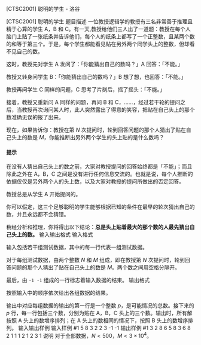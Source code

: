 



[CTSC2001] 聪明的学生 - 洛谷














[CTSC2001] 聪明的学生
题目描述
一位教授逻辑学的教授有三名非常善于推理且精于心算的学生 A，B 和 C。有一天,教授给他们三人出了一道题：教授在每个人脑门上贴了一张纸条并告诉他们，每个人的纸条上都写了一个正整数，且某两个数的和等于第三个。于是，每个学生都能看见贴在另外两个同学头上的整数，但却看不见自己的数。

这时，教授先对学生 A 发问了：「你能猜出自己的数吗？」A 回答：「不能。」

教授又转身问学生 B：「你能猜出自己的数吗？」B 想了想，也回答：「不能。」

教授再问学生 C 同样的问题，C 思考了片刻后，摇了摇头：「不能。」

接着，教授又重新问 A 同样的问题，再问 B 和 C，……，经过若干轮的提问之后，当教授再次询问某人时，此人突然露出了得意的笑容，把贴在自己头上的那个数准确无误的报了出来。

现在，如果告诉你：教授在第 $N$ 次提问时，轮到回答问题的那个人猜出了贴在自己头上的数是 $M$，你能推断出另外两个学生的头上贴的是什么数吗？

#### 提示
在没有人猜出自己头上的数之前，大家对教授提问的回答始终都是「不能」；而且除此之外在 A，B，C 之间是没有进行任何信息交流的。也就是说，每个人推断的依据仅仅是另外两个人的头上数，以及大家对教授的提问所做出的否定回答。

教授总是从学生 A 开始提问的。

你可以假定，这三个足够聪明的学生能够根据已知的条件在最早的轮次猜出自己的数，并且永远都不会猜错。

稍经分析和推理，你将得出以下结论：**总是头上贴着最大的那个数的人最先猜出自己头上的数。**
输入输出格式
输入格式

输入包括若干组测试数据，其中的每一行代表一组测试数据。

对于每组测试数据，由两个整数 $N$ 和 $M$ 组成，即在教授第 $N$ 次提问时，轮到回答问题的那个人猜出了贴在自己头上的数是 $M$。两个数之间用空格分隔开。

最后，由 `-1 -1` 组成的一行标志着输入数据的结束。
输出格式

按照输入中的顺序依次给出各组数据的结果。

输出中对应每组数据的输出的第一行是一个整数 $p$，是可能情况的总数。接下来的 $p$ 行，每一行包括三个数，分别为贴在 A，B，C 头上的三个数。输出时，所有解按照 A 头上的数增序排列；在 A 头上的数相同的情况下，按照 B 头上的数增序排列。
输入输出样例
输入样例 #1
5 8
3 2
2 3
-1 -1
输出样例 #1
3
2 8 6
5 8 3
6 8 2
1
1 1 2
1
2 3 1
说明
对于全部数据，$N<500$，$M<3\times 10^4$。






